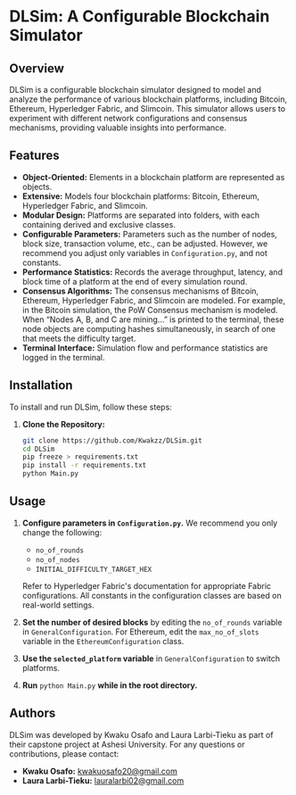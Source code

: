 # DLSim: A Configurable Blockchain Simulator

## Overview

DLSim is a configurable blockchain simulator designed to model and analyze the performance of various blockchain platforms, including Bitcoin, Ethereum, Hyperledger Fabric, and Slimcoin. This simulator allows users to experiment with different network configurations and consensus mechanisms, providing valuable insights into performance.

## Features

- **Object-Oriented:** Elements in a blockchain platform are represented as objects.
- **Extensive:** Models four blockchain platforms: Bitcoin, Ethereum, Hyperledger Fabric, and Slimcoin.
- **Modular Design:** Platforms are separated into folders, with each containing derived and exclusive classes.
- **Configurable Parameters:** Parameters such as the number of nodes, block size, transaction volume, etc., can be adjusted. However, we recommend you adjust only variables in `Configuration.py`, and not constants.
- **Performance Statistics:** Records the average throughput, latency, and block time of a platform at the end of every simulation round.
- **Consensus Algorithms:** The consensus mechanisms of Bitcoin, Ethereum, Hyperledger Fabric, and Slimcoin are modeled. For example, in the Bitcoin simulation, the PoW Consensus mechanism is modeled. When “Nodes A, B, and C are mining…” is printed to the terminal, these node objects are computing hashes simultaneously, in search of one that meets the difficulty target.
- **Terminal Interface:** Simulation flow and performance statistics are logged in the terminal.

## Installation

To install and run DLSim, follow these steps:

1. **Clone the Repository:**

    ```bash
    git clone https://github.com/Kwakzz/DLSim.git
    cd DLSim
    pip freeze > requirements.txt
    pip install -r requirements.txt 
    python Main.py
    ```

## Usage

1. **Configure parameters in `Configuration.py`.** We recommend you only change the following:

    - `no_of_rounds`
    - `no_of_nodes`
    - `INITIAL_DIFFICULTY_TARGET_HEX`
    
    Refer to Hyperledger Fabric's documentation for appropriate Fabric configurations. All constants in the configuration classes are based on real-world settings.
    
2. **Set the number of desired blocks** by editing the `no_of_rounds` variable in `GeneralConfiguration`. For Ethereum, edit the `max_no_of_slots` variable in the `EthereumConfiguration` class.

3. **Use the `selected_platform` variable** in `GeneralConfiguration` to switch platforms.

4. **Run** `python Main.py` **while in the root directory.**

## Authors

DLSim was developed by Kwaku Osafo and Laura Larbi-Tieku as part of their capstone project at Ashesi University. For any questions or contributions, please contact:

- **Kwaku Osafo:** [kwakuosafo20@gmail.com](mailto:kwakuosafo20@gmail.com)
- **Laura Larbi-Tieku:** [lauralarbi02@gmail.com](mailto:lauralarbi02@gmail.com)
